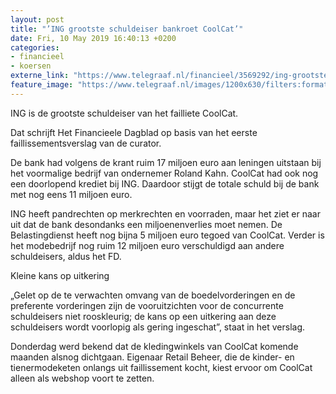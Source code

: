 ```yaml
---
layout: post
title: "’ING grootste schuldeiser bankroet CoolCat’"
date: Fri, 10 May 2019 16:40:13 +0200
categories: 
- financieel 
- koersen 
externe_link: "https://www.telegraaf.nl/financieel/3569292/ing-grootste-schuldeiser-bankroet-cool-cat"
feature_image: "https://www.telegraaf.nl/images/1200x630/filters:format(jpeg):quality(80)/cdn-kiosk-api.telegraaf.nl/a24f15a8-7338-11e9-a5e1-02d1dbdc35d1.jpg"
---
```


<p class="intro">ING is de grootste schuldeiser van het failliete CoolCat.</p> <p>Dat schrijft Het Financieele Dagblad op basis van het eerste faillissementsverslag van de curator.</p><p>De bank had volgens de krant ruim 17 miljoen euro aan leningen uitstaan bij het voormalige bedrijf van ondernemer Roland Kahn. CoolCat had ook nog een doorlopend krediet bij ING. Daardoor stijgt de totale schuld bij de bank met nog eens 11 miljoen euro.</p><p>ING heeft pandrechten op merkrechten en voorraden, maar het ziet er naar uit dat de bank desondanks een miljoenenverlies moet nemen. De Belastingdienst heeft nog bijna 5 miljoen euro tegoed van CoolCat. Verder is het modebedrijf nog ruim 12 miljoen euro verschuldigd aan andere schuldeisers, aldus het FD.</p><p>Kleine kans op uitkering</p><p>„Gelet op de te verwachten omvang van de boedelvorderingen en de preferente vorderingen zijn de vooruitzichten voor de concurrente schuldeisers niet rooskleurig; de kans op een uitkering aan deze schuldeisers wordt voorlopig als gering ingeschat”, staat in het verslag.</p><p>Donderdag werd bekend dat de kledingwinkels van CoolCat komende maanden alsnog dichtgaan. Eigenaar Retail Beheer, die de kinder- en tienermodeketen onlangs uit faillissement kocht, kiest ervoor om CoolCat alleen als webshop voort te zetten.</p>

